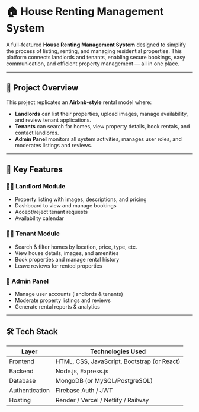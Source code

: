 # 🏠 House Renting Management System

A full-featured **House Renting Management System** designed to simplify the process of listing, renting, and managing residential properties. This platform connects landlords and tenants, enabling secure bookings, easy communication, and efficient property management — all in one place.

---

## 📌 Project Overview

This project replicates an **Airbnb-style** rental model where:

- **Landlords** can list their properties, upload images, manage availability, and review tenant applications.
- **Tenants** can search for homes, view property details, book rentals, and contact landlords.
- **Admin Panel** monitors all system activities, manages user roles, and moderates listings and reviews.

---

## 🔧 Key Features

### 🧑‍💼 Landlord Module
- Property listing with images, descriptions, and pricing
- Dashboard to view and manage bookings
- Accept/reject tenant requests
- Availability calendar

### 🧑‍💻 Tenant Module
- Search & filter homes by location, price, type, etc.
- View house details, images, and amenities
- Book properties and manage rental history
- Leave reviews for rented properties

### 🔐 Admin Panel
- Manage user accounts (landlords & tenants)
- Moderate property listings and reviews
- Generate rental reports & analytics

---

## 🛠 Tech Stack

| Layer        | Technologies Used |
|--------------|-------------------|
| Frontend     | HTML, CSS, JavaScript, Bootstrap (or React) |
| Backend      | Node.js, Express.js |
| Database     | MongoDB (or MySQL/PostgreSQL) |
| Authentication | Firebase Auth / JWT |
| Hosting      | Render / Vercel / Netlify / Railway |


